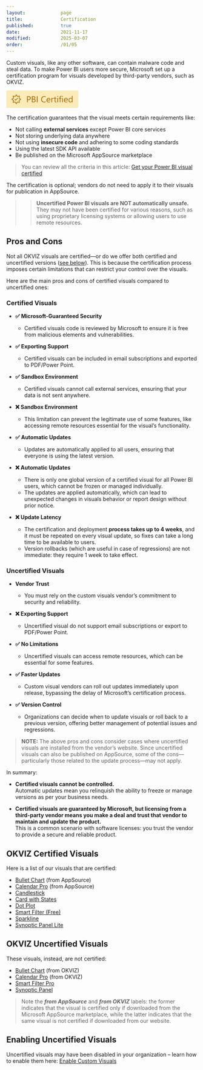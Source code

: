 ```yaml
---
layout:             page
title:              Certification
published:          true
date:               2021-11-17
modified:           2025-03-07
order:              /01/05
---
```


Custom visuals, like any other software, can contain malware code and steal data.
To make Power BI users more secure, Microsoft set up a certification program for visuals developed by third-party vendors, such as OKVIZ.   

<img src="images/certified.svg" width="190">

The certification guarantees that the visual meets certain requirements like:

- Not calling **external services** except Power BI core services
- Not storing underlying data anywhere
- Not using **insecure code** and adhering to some coding standards
- Using the latest SDK API available
- Be published on the Microsoft AppSource marketplace

> You can review all the criteria in this article:
[Get your Power BI visual certified](https://learn.microsoft.com/en-us/power-bi/developer/visuals/power-bi-custom-visuals-certified#certification-requirements)

The certification is optional; vendors do not need to apply it to their visuals for publication in AppSource.

>> **Uncertified Power BI visuals are NOT automatically unsafe.** They may not have been certified for various reasons, such as using proprietary licensing systems or allowing users to use remote resources.

## Pros and Cons

Not all OKVIZ visuals are certified—or do we offer both certified and uncertified versions ([see below](#okviz-certified-visuals)). This is because the certification process imposes certain limitations that can restrict your control over the visuals.

Here are the main pros and cons of certified visuals compared to uncertified ones:

### Certified Visuals

- **✅ Microsoft-Guaranteed Security**  
    - Certified visuals code is reviewed by Microsoft to ensure it is free from malicious elements and vulnerabilities.

- **✅ Exporting Support**  
    - Certified visuals can be included in email subscriptions and exported to PDF/Power Point.

- **✅ Sandbox Environment**
    - Certified visuals cannot call external services, ensuring that your data is not sent anywhere.

- **❌ Sandbox Environment**
    - This limitation can prevent the legitimate use of some features, like accessing remote resources essential for the visual’s functionality.

- **✅ Automatic Updates**  
    - Updates are automatically applied to all users, ensuring that everyone is using the latest version.

- **❌ Automatic Updates**  
    - There is only one global version of a certified visual for all Power BI users, which cannot be frozen or managed individually.
    - The updates are applied automatically, which can lead to unexpected changes in visuals behavior or report design without prior notice.

- **❌ Update Latency**  
    - The certification and deployment **process takes up to 4 weeks**, and it must be repeated on every visual update, so fixes can take a long time to be available to users.
    - Version rollbacks (which are useful in case of regressions) are not immediate: they require 1 week to take effect.

### Uncertified Visuals

- **Vendor Trust**  
    - You must rely on the custom visuals vendor’s commitment to security and reliability.

- **❌ Exporting Support**
    - Uncertified visual do not support email subscriptions or export to PDF/Power Point.

- **✅ No Limitations**
    - Uncertified visuals can access remote resources, which can be essential for some features.

- **✅ Faster Updates**
    - Custom visual vendors can roll out updates immediately upon release, bypassing the delay of Microsoft’s certification process.

- **✅ Version Control**  
    - Organizations can decide when to update visuals or roll back to a previous version, offering better management of potential issues and regressions.

> **NOTE:** The above pros and cons consider cases where uncertified visuals are installed from the vendor’s website. Since uncertified visuals can also be published on AppSource, some of the cons—particularly those related to the update process—may not apply.

In summary:

- **Certified visuals cannot be controlled.**  
   Automatic updates mean you relinquish the ability to freeze or manage versions as per your business needs.

- **Certified visuals are guaranteed by Microsoft, but licensing from a third-party vendor means you make a deal and trust that vendor to maintain and update the product.**  
   This is a common scenario with software licenses: you trust the vendor to provide a secure and reliable product.


## OKVIZ Certified Visuals

Here is a list of our visuals that are certified:

- [Bullet Chart](https://appsource.microsoft.com/en-us/product/power-bi-visuals/WA104380953) (from AppSource)
- [Calendar Pro](https://appsource.microsoft.com/en-US/product/power-bi-visuals/okvizcorp1634637213047.calendarprobyokviz) (from AppSource)
- [Candlestick](https://appsource.microsoft.com/en-us/product/power-bi-visuals/WA104380952)
- [Card with States](https://appsource.microsoft.com/en-us/product/office/WA104380967)
- [Dot Plot](https://appsource.microsoft.com/en-us/product/power-bi-visuals/WA104380949)
- [Smart Filter (Free)](https://appsource.microsoft.com/en-us/product/power-bi-visuals/WA104380859)
- [Sparkline](https://appsource.microsoft.com/en-us/product/power-bi-visuals/WA104380910)
- [Synoptic Panel Lite](https://appsource.microsoft.com/en-us/product/power-bi-visuals/okvizcorp1634637213047.synopticpanelbyokviz-lite)

## OKVIZ Uncertified Visuals

These visuals, instead, are not certified:

- [Bullet Chart](https://okviz.com/bullet-chart/) (from OKVIZ)
- [Calendar Pro](https://okviz.com/calendar-pro/) (from OKVIZ)
- [Smart Filter Pro](https://okviz.com/smart-filter-pro/)
- [Synoptic Panel](https://okviz.com/synoptic-panel/)


> Note the ***from AppSource*** and ***from OKVIZ*** labels: the former indicates that the visual is certified only if downloaded from the Microsoft AppSource marketplace, while the latter indicates that the same visual is not certified if downloaded from our website.


## Enabling Uncertified Visuals

Uncertified visuals may have been disabled in your organization – learn how to enable them here: [Enable Custom Visuals](../get-started/installation.md#enable-custom-visuals)